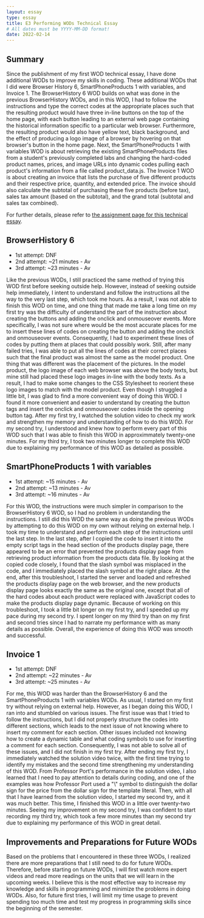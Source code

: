 ```yaml
---
layout: essay
type: essay
title: E3 Performing WODs Technical Essay
# All dates must be YYYY-MM-DD format!
date: 2022-02-14
---
```


<h2>Summary</h2>
<p> Since the publishment of my first WOD technical essay, I have done additional WODs to improve my skills in coding. These additional WODs that I did were Browser History 6, SmartPhoneProducts 1 with variables, and Invoice 1. The BrowserHistory 6 WOD builds on what was done in the previous BrowserHistory WODs, and in this WOD, I had to follow the instructions and type the correct codes at the appropriate places such that the resulting product would have three in-line buttons on the top of the home page, with each button leading to an external web page containing the historical information specific to a particular web browser. Furthermore, the resulting product would also have yellow text, black background, and the effect of producing a logo image of a browser by hovering on that browser's button in the home page. Next, the SmartPhoneProducts 1 with variables WOD is about retrieving the existing SmartPhoneProducts files from a student's previously completed labs and changing the hard-coded product names, prices, and image URLs into dynamic codes pulling each product's information from a file called product_data.js. The Invoice 1 WOD is about creating an invoice that lists the purchase of five different products and their respective price, quantity, and extended price. The invoice should also calculate the subtotal of purchasing these five products (before tax), sales tax amount (based on the subtotal), and the grand total (subtotal and sales tax combined).
</p>

<p>For further details, please refer to <a href="https://dport96.github.io/ITM352/morea/060.expressions-operators/experience-preparing-for-WOD.html">the assignment page for this technical essay</a>.</p>

<h2>BrowserHistory 6</h2>
<ul>
  <li>1st attempt: DNF</li>
  <li>2nd attempt: ~21 minutes - Av</li>
  <li>3rd attempt: ~23 minutes - Av</li>
</ul>

<p>Like the previous WODs, I still practiced the same method of trying this WOD first before seeking outside help. However, instead of seeking outside help immediately, I intent to understand and follow the instructions all the way to the very last step, which took me hours. As a result, I was not able to finish this WOD on time, and one thing that made me take a long time on my first try was the difficulty of understand the part of the instruction about creating the buttons and adding the onclick and onmouseover events. More specifically, I was not sure where would be the most accurate places for me to insert these lines of codes on creating the button and adding the onclick and onmouseover events. Consequently, I had to experiment these lines of codes by putting them at places that could possibly work. Still, after many failed tries, I was able to put all the lines of codes at their correct places such that the final product was almost the same as the model product. One thing that was different was the placement of the pictures. In the model product, the logo image of each web browser was above the body texts, but mine still had placed these logo images in-line with the body texts. As a result, I had to make some changes to the CSS Stylesheet to reorient these logo images to match with the model product. Even though I struggled a little bit, I was glad to find a more convenient way of doing this WOD. I found it more convenient and easier to understand by creating the button tags and insert the onclick and onmouseover codes inside the opening button tag. After my first try, I watched the solution video to check my work and strengthen my memory and understanding of how to do this WOD. For my second try, I understood and knew how to perform every part of this WOD such that I was able to finish this WOD in approximmately twenty-one minutes. For my third try, I took two minutes longer to complete this WOD due to explaining my performance of this WOD as detailed as possible.</p>

<h2>SmartPhoneProducts 1 with variables</h2>
<ul>
  <li>1st attempt: ~15 minutes - Av</li>
  <li>2nd attempt: ~13 minutes - Av</li>
  <li>3rd attempt: ~16 minutes - Av</li>
</ul>

<p>For this WOD, the instructions were much simpler in comparison to the BrowserHistory 6 WOD, so I had no problem in understanding the instructions. I still did this WOD the same way as doing the previous WODs by attempting to do this WOD on my own without relying on external help. I took my time to understand and perform each step of the instructions until the last step. In the last step, after I copied the code to insert it into the empty script tags in the head section of the products display page, there appeared to be an error that prevented the products display page from retrieving product information from the products data file. By looking at the copied code closely, I found that the slash symbol was misplaced in the code, and I immediately placed the slash symbol at the right place. At the end, after this troubleshoot, I started the server and loaded and refreshed the products display page on the web browser, and the new products display page looks exactly the same as the original one, except that all of the hard codes about each product were replaced with JavaScript codes to make the products display page dynamic. Because of working on this troubleshoot, I took a little bit longer on my first try, and I speeded up my pace during my second try. I spent longer on my third try than on my first and second tries since I had to narrate my performance with as many details as possible. Overall, the experience of doing this WOD was smooth and successful.</p>

<h2>Invoice 1</h2>
<ul>
  <li>1st attempt: DNF</li>
  <li>2nd attempt: ~22 minutes - Av</li>
  <li>3rd attempt: ~25 minutes - Av</li>
</ul>

<p>For me, this WOD was harder than the BrowserHistory 6 and the SmartPhoneProducts 1 with variables WODs. As usual, I started on my first try without relying on external help. However, as I began doing this WOD, I ran into and stumbled on various issues. The first issue was that I tried to follow the instructions, but I did not properly structure the codes into different sections, which leads to the next issue of not knowing where to insert my comment for each section. Other issues included not knowing how to create a dynamic table and what coding symbols to use for inserting a comment for each section. Consequently, I was not able to solve all of these issues, and I did not finish in my first try. After ending my first try, I immediately watched the solution video twice, with the first time trying to identify my mistakes and the second time strengthening my understanding of this WOD. From Professor Port's performance in the solution video, I also learned that I need to pay attention to details during coding, and one of the examples was how Professor Port used a "\" symbol to distinguish the dollar sign for the price from the dollar sign for the template literal. Then, with all that I have learned from the solution video, I started my second try, and it was much better. This time, I finished this WOD in a little over twenty-two minutes. Seeing my improvement on my second try, I was confident to start recording my third try, which took a few more minutes than my second try due to explaining my performance of this WOD in great detail.</p>

<h2>Improvements and Preparations for Future WODs</h2>
<p>Based on the problems that I encountered in these three WODs, I realized there are more preparations that I still need to do for future WODs. Therefore, before starting on future WODs, I will first watch more expert videos and read more readings on the units that we will learn in the upcoming weeks. I believe this is the most effective way to increase my knowledge and skills in programming and minimize the problems in doing WODs. Also, for future first tries, I will limit my time usage to prevent spending too much time and test my progress in programming skills since the beginning of the semester.</P>
<br>
